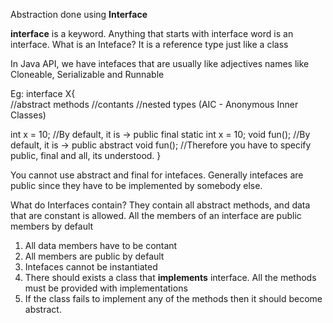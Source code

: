 Abstraction done using **Interface**


**interface** is a keyword.
Anything that starts with interface word is an interface.
What is an Inteface?
It is a reference type just like a class

In Java API, we have intefaces that are usually like adjectives names like Cloneable, Serializable and Runnable

Eg: interface X{ <br>
  //abstract methods
  //contants
  //nested types (AIC - Anonymous Inner Classes)
  
  int x = 10; //By default, it is -> public final static int x = 10;
  void fun(); //By default, it is -> public abstract void fun();
  //Therefore you have to specify public, final and all, its understood.
} <br>

You cannot use abstract and final for intefaces. Generally intefaces are public since they have to be implemented by somebody else.


What do Interfaces contain?
They contain all abstract methods, and data that are constant is allowed. All the members of an interface are public members by default


1. All data members have to be contant
2. All members are public by default
3. Intefaces cannot be instantiated
4. There should exists a class that **implements** interface.
All the methods must be provided with implementations
5. If the class fails to implement any of the methods then it should become abstract.
